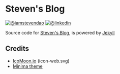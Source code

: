 # Steven's Blog
[![@iamstevendao](https://img.shields.io/badge/twitter-@iamstevendao-blue.svg)](https://twitter.com/iamstevendao) [![@linkedin](https://img.shields.io/badge/LinkedIn-@iamstevendao-blue.svg)](https://www.linkedin.com/in/steven-dao-b9a065127/)  

Source code for [Steven's Blog](https://iamstevendao.github.io/blog/), is powered by [Jekyll](https://github.com/jekyll/jekyll)


## Credits
- [IcoMoon.io](https://icomoon.io/) (icon-web.svg)
- [Minima theme](https://github.com/jekyll/minima)